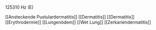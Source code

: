 125310 Hz (E)

[[Ansteckende Pustulardermatitis]]
[[Dermatitis]]
[[Dermatitis]]
[[Erythrodermie]]
[[Lungenödem]]
[[Wet Lung]]
[[Zerkariendermatitis]]